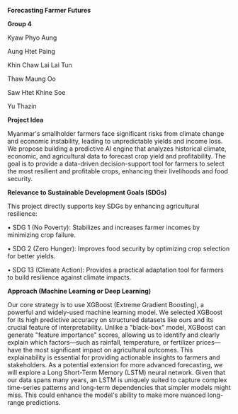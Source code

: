**Forecasting Farmer Futures**



**Group 4**

Kyaw Phyo Aung 

Aung Htet Paing

Khin Chaw Lai Lai Tun

Thaw Maung Oo

Saw Htet Khine Soe

Yu Thazin

**Project Idea**

Myanmar's smallholder farmers face significant risks from climate change and economic instability, leading to unpredictable yields and income loss.
We propose building a predictive AI engine that analyzes historical climate, economic, and agricultural data to forecast crop yield and profitability.
The goal is to provide a data-driven decision-support tool for farmers to select the most resilient and profitable crops, enhancing their livelihoods and food security.

**Relevance to Sustainable Development Goals (SDGs)**

This project directly supports key SDGs by enhancing agricultural resilience: 

•	SDG 1 (No Poverty): Stabilizes and increases farmer incomes by minimizing crop failure.

•	SDG 2 (Zero Hunger): Improves food security by optimizing crop selection for better yields.

•	SDG 13 (Climate Action): Provides a practical adaptation tool for farmers to build resilience against climate impacts.


**Approach (Machine Learning or Deep Learning)**

Our core strategy is to use XGBoost (Extreme Gradient Boosting), a powerful and widely-used machine learning model. We selected XGBoost for its high predictive accuracy on structured datasets like ours and its crucial feature of interpretability. Unlike a "black-box" model, XGBoost can generate "feature importance" scores, allowing us to identify and clearly explain which factors—such as rainfall, temperature, or fertilizer prices—have the most significant impact on agricultural outcomes. This explainability is essential for providing actionable insights to farmers and stakeholders.
As a potential extension for more advanced forecasting, we will explore a Long Short-Term Memory (LSTM) neural network. Given that our data spans many years, an LSTM is uniquely suited to capture complex time-series patterns and long-term dependencies that simpler models might miss. This could enhance the model's ability to make more nuanced long-range predictions.





